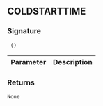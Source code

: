 ## COLDSTARTTIME


### Signature

` ()`


| Parameter | Description |
| --- | --- |


### Returns

`None`